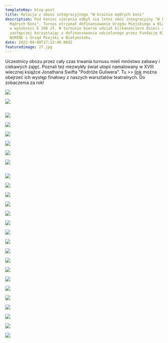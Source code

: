 ```yaml
---
templateKey: blog-post
title: Relacja z obozu integracyjnego "W krainie mądrych koni"
description: Pod koniec sierpnia odbył się letni obóz integracyjny "W krainie
  Mądrych Koni". Turnus otrzymał dofinansowanie Urzędu Miejskiego w Białymstoku
  w wysokości 6 100 zł. W turnusie bierze udział kilkanaścioro dzieci z pieczy
  zastępczej korzystając z dofinansowania udzielonego przez Fundację NIL SINE
  NUMINE i Urząd Miejski w Białymstoku.
date: 2022-09-08T17:12:49.060Z
featuredimage: 27.jpg
---
```

Uczestnicy obozu przez cały czas trwania turnusu mieli mnóstwo zabawy i ciekawych zajęć. Poznali też niezwykły świat utopii namalowany w XVIII wiecznej książce Jonathana Swifta "Podróże Guliwera". Tu >> [link](https://www.youtube.com/watch?v=HT3c-JjPKi8&fbclid=IwAR0Tf8UJLBDmV9b-GHwzDm7PAVCrJTbrsPmOJMcIh1u1tOr0Ow6YEen6Xlw) można obejrzeć ich występ finałowy z naszych warsztatów teatralnych. Do zobaczenia za rok!

![](27.jpg)

![](2.jpg)

```

```

![](3.jpg)

![](14.jpg)

![](15.jpg)

![](16.jpg)

![](17.jpg)

![](18.jpg)

```

```

![](19.jpg)

![](20.jpg)

![](21.jpg)

![](22.jpg)

![](23.jpg)

![](25.jpg)

![](6.jpg)

![](9.jpg)

![](28.jpg)

![](4.jpg)

![](5.jpg)

![](7.jpg)

![](8.jpg)

![](10.jpg)

![](11.jpg)

![](12.jpg)

![](13.jpg)

![](29.jpg)